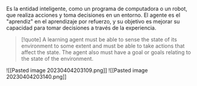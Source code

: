 Es la entidad inteligente, como un programa de computadora o un robot, que realiza acciones y toma decisiones en un entorno. El agente es el "aprendiz" en el aprendizaje por refuerzo, y su objetivo es mejorar su capacidad para tomar decisiones a través de la experiencia.

> [!quote]
> A learning agent must be able to sense the state of its environment to some extent and must be able to take actions that affect the state. The agent also must have a goal or goals relating to the state of the environment.

![[Pasted image 20230404203109.png]]
![[Pasted image 20230404203140.png]]
